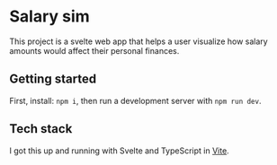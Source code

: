 # Salary sim

This project is a svelte web app that helps a user visualize how salary amounts would affect their personal finances.

## Getting started

First, install: `npm i`, then run a development server with `npm run dev`.

## Tech stack

I got this up and running with Svelte and TypeScript in [Vite](https://vitejs.dev/guide/#trying-vite-online).
